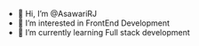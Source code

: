 - 👋 Hi, I’m @AsawariRJ
- 👀 I’m interested in FrontEnd Development
- 🌱 I’m currently learning Full stack development


<!---
AsawariRJ/AsawariRJ is a ✨ special ✨ repository because its `README.md` (this file) appears on your GitHub profile.
You can click the Preview link to take a look at your changes.
--->
